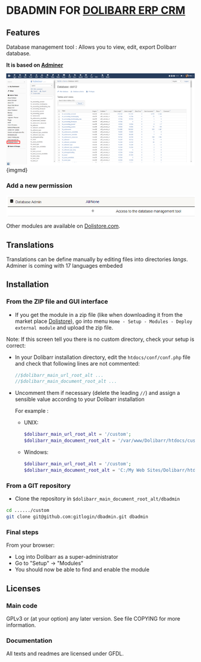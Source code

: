 # DBADMIN FOR [DOLIBARR ERP CRM](https://www.dolibarr.org)

## Features

Database management tool : Allows you to view, edit, export Dolibarr database. 

**It is based on [Adminer](https://www.adminer.org/)**

![Screenshot dbadmin](img/screenshot_en.png?raw=true "Dbadmin"){imgmd}

### Add a new permission
![Permission dbadmin](img/permission_en.png "Dbadmin")

Other modules are available on [Dolistore.com](https://www.dolistore.com>).

## Translations

Translations can be define manually by editing files into directories *langs*.
Adminer is coming with 17 languages embeded


## Installation

### From the ZIP file and GUI interface

- If you get the module in a zip file (like when downloading it from the market place [Dolistore](https://www.dolistore.com)), go into
menu ```Home - Setup - Modules - Deploy external module``` and upload the zip file.

Note: If this screen tell you there is no custom directory, check your setup is correct:

- In your Dolibarr installation directory, edit the ```htdocs/conf/conf.php``` file and check that following lines are not commented:

    ```php
    //$dolibarr_main_url_root_alt ...
    //$dolibarr_main_document_root_alt ...
    ```

- Uncomment them if necessary (delete the leading ```//```) and assign a sensible value according to your Dolibarr installation

    For example :

    - UNIX:
        ```php
        $dolibarr_main_url_root_alt = '/custom';
        $dolibarr_main_document_root_alt = '/var/www/Dolibarr/htdocs/custom';
        ```

    - Windows:
        ```php
        $dolibarr_main_url_root_alt = '/custom';
        $dolibarr_main_document_root_alt = 'C:/My Web Sites/Dolibarr/htdocs/custom';
        ```

### From a GIT repository

- Clone the repository in ```$dolibarr_main_document_root_alt/dbadmin```

```sh
cd ....../custom
git clone git@github.com:gitlogin/dbadmin.git dbadmin
```

### Final steps

From your browser:

  - Log into Dolibarr as a super-administrator
  - Go to "Setup" -> "Modules"
  - You should now be able to find and enable the module

## Licenses

### Main code

GPLv3 or (at your option) any later version. See file COPYING for more information.

### Documentation

All texts and readmes are licensed under GFDL.
